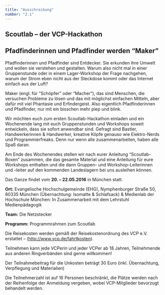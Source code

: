 ```yaml
---
title: "Ausschreibung"
number: "2.1"
---
```

## Scoutlab – der VCP-Hackathon

## Pfadfinderinnen und Pfadfinder werden “Maker”

Pfadfinderinnen und Pfadfinder sind Entdecker. Sie erkunden ihre Umwelt und wollen sie verstehen und gestalten. Warum also nicht mal in einer Gruppenstunde oder in einem Lager-Workshop der Frage nachgehen, warum der Strom eben nicht aus der Steckdose kommt oder das Internet einfach aus der Luft?

Maker (engl. für “Schöpfer” oder “Macher”), das sind Menschen, die versuchen Probleme zu lösen und das mit möglichst einfachen Mitteln, aber dafür mit viel Phantasie und Erfindergeist. Also eigentlich Pfadfinderinnen und Pfadfinder, nur mit ein bisschen mehr piep und blink.

Wir möchten euch zum ersten Scoutlab-Hackathon einladen und ein Wochenende lang mit euch Gruppenstunden und Workshops soweit entwickeln, dass sie sofort anwendbar sind. Gefragt sind Bastler, Handwerkerinnen & Handwerker, kreative Köpfe genauso wie Elektro-Nerds und Programmierfreaks. Denn nur wenn alle zusammenarbeiten, haben alle Spaß daran.

Am Ende des Wochenendes stellen wir nach eurer Anleitung “Scoutlab-Boxen” zusammen, die das gesamte Material und eine Anleitung für eure Workshops enthalten und die dann Gruppen- und Workshop-Leiterinnen und –leiter auf den kommenden Landeslagern bei uns ausleihen können.

Das Ganze findet vom **20. – 22.05.2016** in München statt.

**Ort:** Evangelische Hochschulgemeinde (EHG), Nymphenburger Straße 50, 80335 München
(Übernachtung: Isomatte & Schlafsack)
& Medienlab der Hochschule München:
In Zusammenarbeit mit dem Lehrstuhl Medienpädagogik

**Team:** Die Netzstecker

**Programm:** Programmrahmen zum Scoutlab

Die Reisekosten werden gemäß der Reisekostenordnung des VCP e.V. erstattet – (http://www.vcp.de/fahrtkosten).

Teilnehmen kann jede VCPerin und jeder VCPer ab 18 Jahren, Teilnehmende aus anderen Ringverbänden sind gerne willkommen!


Der Teilnahmebeitrag für die Unkosten beträgt 30 Euro (inkl. Übernachtung, Verpflegung und Materialien)

Die Teilnehmerzahl ist auf 16 Personen beschränkt, die Plätze werden nach der Reihenfolge der Anmeldung vergeben, wobei VCP-Mitglieder bevorzugt behandelt werden.
